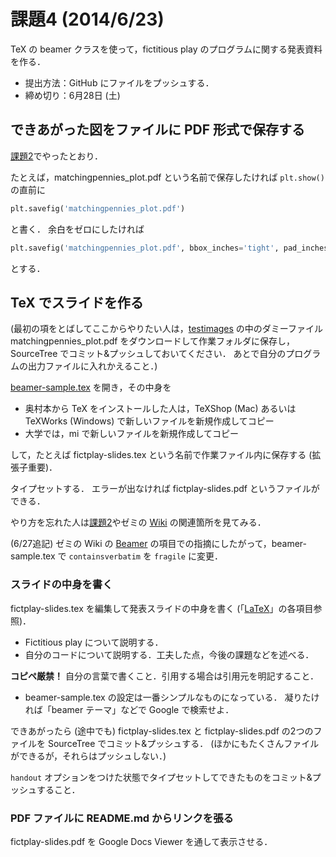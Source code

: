 課題4 (2014/6/23)
=========

TeX の beamer クラスを使って，fictitious play のプログラムに関する発表資料を作る．

* 提出方法：GitHub にファイルをプッシュする．
* 締め切り：6月28日 (土)



## できあがった図をファイルに PDF 形式で保存する

[課題2](../ex02/README.md)でやったとおり．

たとえば，matchingpennies_plot.pdf という名前で保存したければ
`plt.show()` の直前に

```python
plt.savefig('matchingpennies_plot.pdf')
```

と書く．
余白をゼロにしたければ

```python
plt.savefig('matchingpennies_plot.pdf', bbox_inches='tight', pad_inches=0)
```

とする．


## TeX でスライドを作る

(最初の項をとばしてここからやりたい人は，[testimages](testimages) の中のダミーファイル
matchingpennies_plot.pdf をダウンロードして作業フォルダに保存し，SourceTree
でコミット&プッシュしておいてください．
あとで自分のプログラムの出力ファイルに入れかえること．)

[beamer-sample.tex](beamer-sample.tex) を開き，その中身を

* 奥村本から TeX をインストールした人は，TeXShop (Mac) あるいは TeXWorks (Windows)
で新しいファイルを新規作成してコピー
* 大学では，mi で新しいファイルを新規作成してコピー

して，たとえば fictplay-slides.tex という名前で作業ファイル内に保存する (拡張子重要)．

タイプセットする．
エラーが出なければ fictplay-slides.pdf というファイルができる．

やり方を忘れた人は[課題2](../ex02/README.md)やゼミの
[Wiki](http://oyamazemi.wiki.fc2.com) の関連箇所を見てみる．

(6/27追記)
ゼミの Wiki の [Beamer](http://oyamazemi.wiki.fc2.com/wiki/Beamer)
の項目での指摘にしたがって，beamer-sample.tex で `containsverbatim` を `fragile` に変更．


### スライドの中身を書く

fictplay-slides.tex を編集して発表スライドの中身を書く
(「[LaTeX](http://hwb.ecc.u-tokyo.ac.jp/current/applications/latex/)」の各項目参照)．

* Fictitious play について説明する．
* 自分のコードについて説明する．工夫した点，今後の課題などを述べる．

**コピペ厳禁！**
自分の言葉で書くこと．引用する場合は引用元を明記すること．

* beamer-sample.tex の設定は一番シンプルなものになっている．
  凝りたければ「beamer テーマ」などで Google で検索せよ．

できあがったら (途中でも) fictplay-slides.tex と fictplay-slides.pdf の2つのファイルを
SourceTree でコミット&プッシュする．
(ほかにもたくさんファイルができるが，それらはプッシュしない．)

`handout` オプションをつけた状態でタイプセットしてできたものをコミット&プッシュすること．


### PDF ファイルに README.md からリンクを張る

fictplay-slides.pdf を Google Docs Viewer を通して表示させる．
